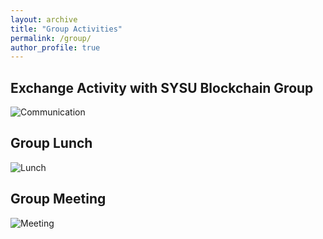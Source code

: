 ```yaml
---
layout: archive
title: "Group Activities"
permalink: /group/
author_profile: true
---
```

## Exchange Activity with SYSU Blockchain Group
![Communication](/images/Communication_SYSU.jpg "Communication with SYSU Blockchain Group")

## Group Lunch
![Lunch](/images/Lunch.jpeg "Group Lunch")

## Group Meeting
![Meeting](/images/Meeting.jpeg "Group Meeting")
